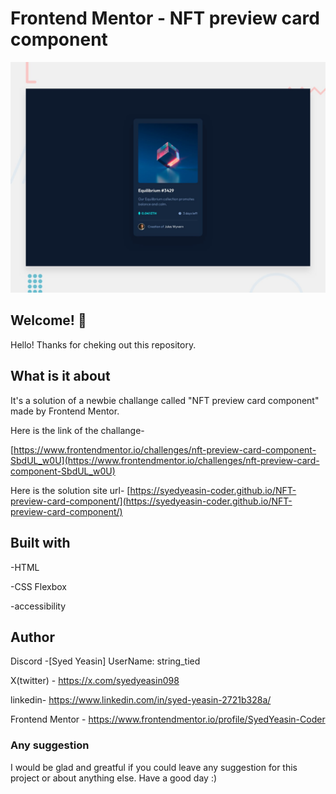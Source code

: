 # Frontend Mentor - NFT preview card component

![Design preview for the NFT preview card component coding challenge](preview.jpg)

## Welcome! 👋

Hello! Thanks for cheking out this repository.

## What is it about

It's a solution of a newbie challange called "NFT preview card component" made by Frontend Mentor.

Here is the link of the challange-

[https://www.frontendmentor.io/challenges/nft-preview-card-component-SbdUL_w0U](https://www.frontendmentor.io/challenges/nft-preview-card-component-SbdUL_w0U)

Here is the solution site url-
[https://syedyeasin-coder.github.io/NFT-preview-card-component/](https://syedyeasin-coder.github.io/NFT-preview-card-component/)

## Built with

-HTML

-CSS Flexbox

-accessibility

## Author

Discord -[Syed Yeasin] UserName: string_tied

X(twitter) - https://x.com/syedyeasin098

linkedin- https://www.linkedin.com/in/syed-yeasin-2721b328a/

Frontend Mentor - https://www.frontendmentor.io/profile/SyedYeasin-Coder

### Any suggestion

I would be glad and greatful if you could leave any suggestion for this project or about anything else. Have a good day :)
